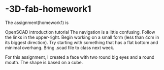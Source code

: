 -3D-fab-homework1
=================

The assignment(homework1) is

OpenSCAD introduction tutorial The navigation is a little confusing. Follow the links in the upper-right. Begin working on a small form (less than 4cm in its biggest direction). Try starting with something that has a flat bottom and minimal overhang. Bring .scad file to class next week.

For this assignment, I created a face with two round big eyes and a round mouth. The shape is based on a cube.
